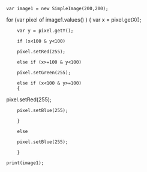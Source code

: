 



	var image1 = new SimpleImage(200,200);

for (var pixel of image1.values()
	) 
	{
    var x = pixel.getX();
    
		var y = pixel.getY();
    
		if (x<100 & y<100)
        
		pixel.setRed(255);
    
		else if (x>=100 & y<100)
        
		pixel.setGreen(255);
    
		else if (x<100 & y>=100) 
		{
		
pixel.setRed(255);
        
		pixel.setBlue(255);
    
		}
    
		else 
        
		pixel.setBlue(255);

		}

	print(image1);